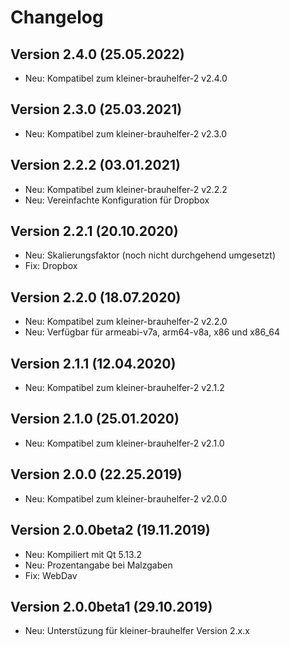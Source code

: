 # Changelog

## Version 2.4.0 (25.05.2022)
- Neu: Kompatibel zum kleiner-brauhelfer-2 v2.4.0

## Version 2.3.0 (25.03.2021)
- Neu: Kompatibel zum kleiner-brauhelfer-2 v2.3.0

## Version 2.2.2 (03.01.2021)
- Neu: Kompatibel zum kleiner-brauhelfer-2 v2.2.2
- Neu: Vereinfachte Konfiguration für Dropbox

## Version 2.2.1 (20.10.2020)
- Neu: Skalierungsfaktor (noch nicht durchgehend umgesetzt)
- Fix: Dropbox

## Version 2.2.0 (18.07.2020)
- Neu: Kompatibel zum kleiner-brauhelfer-2 v2.2.0
- Neu: Verfügbar für armeabi-v7a, arm64-v8a, x86 und x86_64

## Version 2.1.1 (12.04.2020)
- Neu: Kompatibel zum kleiner-brauhelfer-2 v2.1.2

## Version 2.1.0 (25.01.2020)
- Neu: Kompatibel zum kleiner-brauhelfer-2 v2.1.0

## Version 2.0.0 (22.25.2019)
- Neu: Kompatibel zum kleiner-brauhelfer-2 v2.0.0

## Version 2.0.0beta2 (19.11.2019)
- Neu: Kompiliert mit Qt 5.13.2
- Neu: Prozentangabe bei Malzgaben
- Fix: WebDav

## Version 2.0.0beta1 (29.10.2019)
- Neu: Unterstüzung für kleiner-brauhelfer Version 2.x.x
